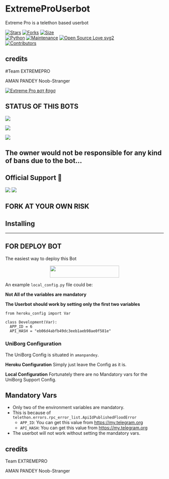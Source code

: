 # ExtremeProUserbot
Extreme Pro is a telethon based userbot

[![Stars](https://img.shields.io/github/stars/TEAMEXTREMEPRO/EXTREMEPROUSERBOT?style=flat-square&color=yellow)](https://github.com/TEAMEXTREMEPRO/EXTREMEPROUSERBOT/stargazers)
[![Forks](https://img.shields.io/github/forks/TEAMEXTREMEPRO/EXTREMEPROUSERBOT?style=flat-square&color=orange)](https://github.com/TEAMEXTREMEPRO/EXTREMEPROUSERBOT/fork)
[![Size](https://img.shields.io/github/repo-size/TEAMEXTREMEPRO/EXTREMEPROUSERBOT?style=flat-square&color=green)](https://github.com/TEAMEXTREMEPRO/EXTREMEPROUSERBOT/)   
[![Python](https://img.shields.io/badge/Python-v3.9-blue)](https://www.python.org/)
[![Maintenance](https://img.shields.io/badge/Maintained%3F-yes-green.svg)](https://github.com/TEAMEXTREMEPRO/EXTREMEPROUSERBOT/graphs/commit-activity)
[![Open Source Love svg2](https://badges.frapsoft.com/os/v2/open-source.svg?v=103)](https://github.com/TEAMEXTREMEPRO/EXTREMEPROUSERBOT)   
[![Contributors](https://img.shields.io/github/contributors/TEAMEXTREMEPRO/EXTREMEPROUSERBOT?style=flat-square&color=green)](https://github.com/TEAMEXTREMEPRO/EXTRENEPROUSERBOT/graphs/contributors)


## credits
#Team EXTREMEPRO

AMAN PANDEY
Noob-Stranger



[![Extreme Pro вσт ℓσgσ](https://telegra.ph/file/75520b56df7b9159438cb.jpg)](https://t.me/ExtremeProuserbotSupport)

## STATUS OF THIS BOTS 
<p align="left"><a href="https://github.com/teamExtremePro/ExtremeProUserbot/network/members"><img src="https://img.shields.io/github/forks/TeamExtremePro/ExtremeProUserbot?label=Forks&logoColor=pink&style=social"></a><p align="left"><a href="https://github.com/TeamExtremePro/ExtremeProUserbot"><img src="https://img.shields.io/github/stars/TeamExtremePro/ExtremeProUserbot?logoColor=red&style=social"></a><p align="left"><a href="https://github.com/TeamExtremePro/ExtremeProUserbot"><img src="https://img.shields.io/github/last-commit/TeamExtremePro/ExtremeProUserbot?style=plastic"></a>

## The owner would not be responsible for any kind of bans due to the bot...

## Official Support 💖
<a href="https://t.me/ExtremeProuserbotchannel"><img src="https://img.shields.io/badge/Join-Support%20Channel-red.svg?style=for-the-badge&logo=Telegram"></a>
<a href="https://t.me/ExtremeProuserbotSupport"><img src="https://img.shields.io/badge/Join-Support%20Group-blue.svg?style=for-the-badge&logo=Telegram"></a>  
  
  
  
## FORK AT YOUR OWN RISK
## Installing


-------------------------------------------------

## FOR DEPLOY BOT 
The easiest way to deploy this Bot
<p align="center"><a href="https://heroku.com/deploy?template=https://github.com/TeamExtremePro/ExtremeProUserbot"> <img src="https://img.shields.io/badge/Deploy%20To%20Heroku-cyan?style=for-the-badge&logo=heroku" width="220" height="38.45"/></a></p>



An example `local_config.py` file could be:

**Not All of the variables are mandatory**

__The Userbot should work by setting only the first two variables__

```python3
from heroku_config import Var

class Development(Var):
  APP_ID = 6
  API_HASH = "eb06d4abfb49dc3eeb1aeb98ae0f581e"
```


### UniBorg Configuration

The UniBorg Config is situated in `amanpandey`.

**Heroku Configuration**
Simply just leave the Config as it is.

**Local Configuration**
Fortunately there are no Mandatory vars for the UniBorg Support Config.

## Mandatory Vars

- Only two of the environment variables are mandatory.
- This is because of `telethon.errors.rpc_error_list.ApiIdPublishedFloodError`
    - `APP_ID`:   You can get this value from https://my.telegram.org
    - `API_HASH`:   You can get this value from https://my.telegram.org
- The userbot will not work without setting the mandatory vars.


## credits
Team EXTREMEPRO

AMAN PANDEY
Noob-Stranger
